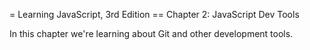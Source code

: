 = Learning JavaScript, 3rd Edition
== Chapter 2: JavaScript Dev Tools

In this chapter we're learning about Git and other development tools.
